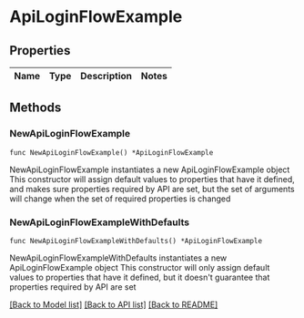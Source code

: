 # ApiLoginFlowExample

## Properties

Name | Type | Description | Notes
------------ | ------------- | ------------- | -------------

## Methods

### NewApiLoginFlowExample

`func NewApiLoginFlowExample() *ApiLoginFlowExample`

NewApiLoginFlowExample instantiates a new ApiLoginFlowExample object
This constructor will assign default values to properties that have it defined,
and makes sure properties required by API are set, but the set of arguments
will change when the set of required properties is changed

### NewApiLoginFlowExampleWithDefaults

`func NewApiLoginFlowExampleWithDefaults() *ApiLoginFlowExample`

NewApiLoginFlowExampleWithDefaults instantiates a new ApiLoginFlowExample object
This constructor will only assign default values to properties that have it defined,
but it doesn't guarantee that properties required by API are set


[[Back to Model list]](../README.md#documentation-for-models) [[Back to API list]](../README.md#documentation-for-api-endpoints) [[Back to README]](../README.md)


